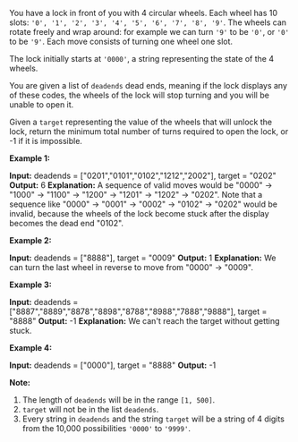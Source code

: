 
You have a lock in front of you with 4 circular wheels. Each wheel has 10 slots:  `'0', '1', '2', '3', '4', '5', '6', '7', '8', '9'`. The wheels can rotate freely and wrap around: for example we can turn  `'9'`  to be  `'0'`, or  `'0'`  to be  `'9'`. Each move consists of turning one wheel one slot.

The lock initially starts at  `'0000'`, a string representing the state of the 4 wheels.

You are given a list of  `deadends`  dead ends, meaning if the lock displays any of these codes, the wheels of the lock will stop turning and you will be unable to open it.

Given a  `target`  representing the value of the wheels that will unlock the lock, return the minimum total number of turns required to open the lock, or -1 if it is impossible.

**Example 1:**  

**Input:** deadends = ["0201","0101","0102","1212","2002"], target = "0202"
**Output:** 6
**Explanation:**
A sequence of valid moves would be "0000" -> "1000" -> "1100" -> "1200" -> "1201" -> "1202" -> "0202".
Note that a sequence like "0000" -> "0001" -> "0002" -> "0102" -> "0202" would be invalid,
because the wheels of the lock become stuck after the display becomes the dead end "0102".

**Example 2:**  

**Input:** deadends = ["8888"], target = "0009"
**Output:** 1
**Explanation:**
We can turn the last wheel in reverse to move from "0000" -> "0009".

**Example 3:**  

**Input:** deadends = ["8887","8889","8878","8898","8788","8988","7888","9888"], target = "8888"
**Output:** -1
**Explanation:**
We can't reach the target without getting stuck.

**Example 4:**  

**Input:** deadends = ["0000"], target = "8888"
**Output:** -1

**Note:**  

1.  The length of  `deadends`  will be in the range  `[1, 500]`.
2.  `target`  will not be in the list  `deadends`.
3.  Every string in  `deadends`  and the string  `target`  will be a string of 4 digits from the 10,000 possibilities  `'0000'`  to  `'9999'`.
